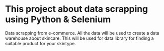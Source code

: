 # This project about data scrapping using Python & Selenium
Data scrapping from e-commerce.
All the data will be used to create a data warehouse about skincare. This will be used for data library for finding a suitable product for your skintype.
